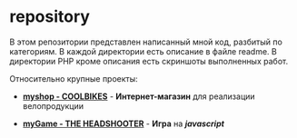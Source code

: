 # repository
В этом репозитории представлен написанный мной код, разбитый по категориям. 
В каждой директории есть описание в файле readme. 
В директории PHP кроме описания есть скриншоты выполненных работ.

Относительно крупные проекты:
* **[myshop - COOLBIKES](https://github.com/segakuz/repository/tree/master/PHP/myshop)** - 
**Интернет-магазин** для реализации велопродукции


* **[myGame - THE HEADSHOOTER](https://github.com/segakuz/repository/tree/master/JS/myGame%20-%20THE%20HEADSHOOTER)** - 
**Игра** на ***javascript***

